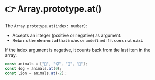 # 👉 Array.prototype.at()

The `Array.prototype.at(index: number)`:

- Accepts an integer (positive or negative) as argument.
- Returns the element **at** that index or `undefined` if it does not exist.

If the index argument is negative, it counts back from the last item in the array.

```js
const animals = ["🐶", "🐱", "🦁", "🦖"];
const dog = animals.at(0);
const lion = animals.at(-2);
```
